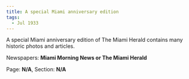 ```yaml
---  
title: A special Miami anniversary edition  
tags:  
  - Jul 1933  
---  
```

  
A special Miami anniversary edition of The Miami Herald contains many historic photos and articles.  
  
Newspapers: **Miami Morning News or The Miami Herald**  
  
Page: **N/A**, Section: **N/A** 

